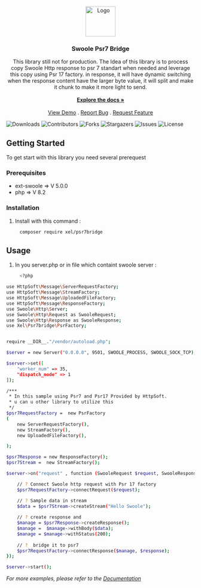 <br/>
<p align="center">
  <a href="https://github.com/Bxel07/Xel-Psr7-Bridge">
    <img src="images/logo.png" alt="Logo" width="80" height="80">
  </a>

  <h3 align="center">Swoole Psr7 Bridge</h3>

  <p align="center">
    This library still not for production. The Idea of this library is to process copy Swoole Http response to psr 7 standart when needed and leverage  this copy using Psr 17 factory. in response, it will have dynamic switching when the response content have the larger byte value, it will split and make it chunk to make it more light to send.
    <br/>
    <br/>
    <a href="https://github.com/Bxel07/Xel-Psr7-Bridge"><strong>Explore the docs »</strong></a>
    <br/>
    <br/>
    <a href="https://github.com/Bxel07/Xel-Psr7-Bridge">View Demo</a>
    .
    <a href="https://github.com/Bxel07/Xel-Psr7-Bridge/issues">Report Bug</a>
    .
    <a href="https://github.com/Bxel07/Xel-Psr7-Bridge/issues">Request Feature</a>
  </p>
</p>

![Downloads](https://img.shields.io/github/downloads/Bxel07/Xel-Psr7-Bridge/total) ![Contributors](https://img.shields.io/github/contributors/Bxel07/Xel-Psr7-Bridge?color=dark-green) ![Forks](https://img.shields.io/github/forks/Bxel07/Xel-Psr7-Bridge?style=social) ![Stargazers](https://img.shields.io/github/stars/Bxel07/Xel-Psr7-Bridge?style=social) ![Issues](https://img.shields.io/github/issues/Bxel07/Xel-Psr7-Bridge) ![License](https://img.shields.io/github/license/Bxel07/Xel-Psr7-Bridge) 

## Getting Started

To get start with this library you need several prerequest

### Prerequisites



* ext-swoole => V 5.0.0
* php => V 8.2






### Installation

1. Install with this command :


```sh
     composer require xel/psr7bridge
```


## Usage

1. In you server.php or in file which containt swoole server :

```sh
     <?php

use HttpSoft\Message\ServerRequestFactory;
use HttpSoft\Message\StreamFactory;
use HttpSoft\Message\UploadedFileFactory;
use HttpSoft\Message\ResponseFactory;
use Swoole\Http\Server;
use Swoole\Http\Request as SwooleRequest;
use Swoole\Http\Response as SwooleResponse;
use Xel\Psr7bridge\PsrFactory;


require __DIR__."/vendor/autoload.php";

$server = new Server("0.0.0.0", 9501, SWOOLE_PROCESS, SWOOLE_SOCK_TCP);

$server->set([
    "worker_num" => 35,
    "dispatch_mode" => 1
]);

/***
 * In this sample using Psr7 and Psr17 Provided by HttpSoft.
 * u can u other library to utilize this
 */
$psr7RequestFactory =  new PsrFactory
(
    new ServerRequestFactory(),
    new StreamFactory(),
    new UploadedFileFactory(),

);

$psr7Response = new ResponseFactory();
$psr7Stream =  new StreamFactory();

$server->on("request" , function (SwooleRequest $request, SwooleResponse $response) use ($psr7RequestFactory,$psr7Response, $psr7Stream){

    // ? Connect Swoole http request with Psr 17 factory
    $psr7RequestFactory->connectRequest($request);

    // ? Sample data in stream
    $data = $psr7Stream->createStream("Hello Swoole");
    
    // ? create response and
    $manage = $psr7Response->createResponse();
    $manage =  $manage->withBody($data);
    $manage = $manage->withStatus(200);
    
    // ?  bridge it to psr7
    $psr7RequestFactory->connectResponse($manage, $response);
});

$server->start();
```

_For more examples, please refer to the [Documentation](https://example.com)_

